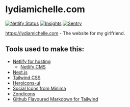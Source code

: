 # lydiamichelle.com

[![Netlify Status](https://api.netlify.com/api/v1/badges/b7ac93c7-000b-4873-beaa-ed9150caffec/deploy-status)](https://app.netlify.com/sites/lydia-michelle-art/deploys)
[![Insights](https://img.shields.io/badge/analytics-getinsights.io-blue)](https://getinsights.io/dashboard)
[![Sentry](https://img.shields.io/badge/error%20tracking-sentry.io-red)](https://sentry.io/organizations/marisa/issues/?project=5670929)

https://lydiamichelle.com - The website for my girlfriend.

## Tools used to make this:

- [Netlify for hosting](https://www.netlify.com/)
    - [Netlify CMS](https://www.netlifycms.org)
- [Next.js](https://www.nextjs.org)
- [Tailwind CSS](https://tailwindcss.com/)
- [Heroicons-ui](https://github.com/sschoger/heroicons-ui)
- [Social Icons from Minima](https://github.com/jekyll/minima)
- [Zondicons](http://www.zondicons.com/)
- [Github Flavoured Markdown for Tailwind](https://github.com/iandinwoodie/github-markdown-tailwindcss)
